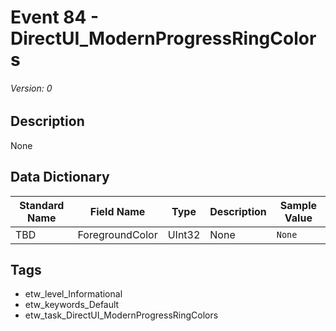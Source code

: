 # Event 84 - DirectUI_ModernProgressRingColors
###### Version: 0

## Description
None

## Data Dictionary
|Standard Name|Field Name|Type|Description|Sample Value|
|---|---|---|---|---|
|TBD|ForegroundColor|UInt32|None|`None`|

## Tags
* etw_level_Informational
* etw_keywords_Default
* etw_task_DirectUI_ModernProgressRingColors